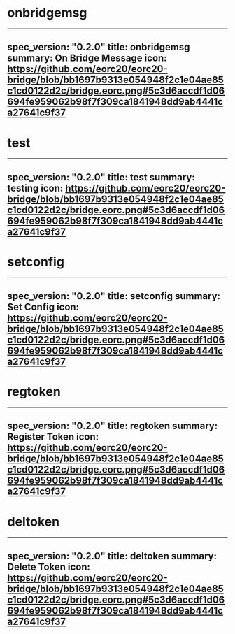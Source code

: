<h1 class="contract">onbridgemsg</h1>

---
spec_version: "0.2.0"
title: onbridgemsg
summary: On Bridge Message
icon: https://github.com/eorc20/eorc20-bridge/blob/bb1697b9313e054948f2c1e04ae85c1cd0122d2c/bridge.eorc.png#5c3d6accdf1d06694fe959062b98f7f309ca1841948dd9ab4441ca27641c9f37
---

<h1 class="contract">test</h1>

---
spec_version: "0.2.0"
title: test
summary: testing
icon: https://github.com/eorc20/eorc20-bridge/blob/bb1697b9313e054948f2c1e04ae85c1cd0122d2c/bridge.eorc.png#5c3d6accdf1d06694fe959062b98f7f309ca1841948dd9ab4441ca27641c9f37
---

<h1 class="contract">setconfig</h1>

---
spec_version: "0.2.0"
title: setconfig
summary: Set Config
icon: https://github.com/eorc20/eorc20-bridge/blob/bb1697b9313e054948f2c1e04ae85c1cd0122d2c/bridge.eorc.png#5c3d6accdf1d06694fe959062b98f7f309ca1841948dd9ab4441ca27641c9f37
---

<h1 class="contract">regtoken</h1>

---
spec_version: "0.2.0"
title: regtoken
summary: Register Token
icon: https://github.com/eorc20/eorc20-bridge/blob/bb1697b9313e054948f2c1e04ae85c1cd0122d2c/bridge.eorc.png#5c3d6accdf1d06694fe959062b98f7f309ca1841948dd9ab4441ca27641c9f37
---


<h1 class="contract">deltoken</h1>

---
spec_version: "0.2.0"
title: deltoken
summary: Delete Token
icon: https://github.com/eorc20/eorc20-bridge/blob/bb1697b9313e054948f2c1e04ae85c1cd0122d2c/bridge.eorc.png#5c3d6accdf1d06694fe959062b98f7f309ca1841948dd9ab4441ca27641c9f37
---
